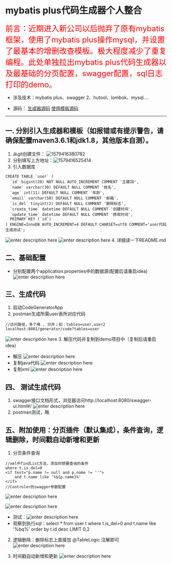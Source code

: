 # mybatis plus代码生成器个人整合
<font color=red size=5>
前言：近期进入新公司以后抛弃了原有mybatis框架，使用了mybatis plus操作mysql，并设置了最基本的增删改查模板。极大程度减少了重复编程。此处单独拉出mybatis plus代码生成器以及最基础的分页配置，swagger配置，sql日志打印的demo。 
</font> 
	
+ 涉及技术：mybatis plus、swagger 2、hutool、lombok、mysql....

+ 源码：
 [生成器源码](https://gitee.com/idse666666/code-generator.git)
 [使用模板源码](https://gitee.com/idse666666/code-demo.git)
      
---

## 一. 分别引入生成器和模板（如报错或有提示警告，请确保配置maven3.6.1和jdk1.8，其他版本自测）。
1. 从git创建文件：
![1579416380782](http://hbq.idse.top/blog/1579416380782.png)
2. 分别填写上方地址：![1579416525414](http://hbq.idse.top/blog/1579416525414.png)
3. 引入数据库
```javascript?linenums
CREATE TABLE `user` (
  `id` bigint(20) NOT NULL AUTO_INCREMENT COMMENT '主键ID',
  `name` varchar(30) DEFAULT NULL COMMENT '姓名',
  `age` int(11) DEFAULT NULL COMMENT '年龄',
  `email` varchar(50) DEFAULT NULL COMMENT '邮箱',
  `is_del` tinyint(2) DEFAULT NULL COMMENT '删除标志',
  `create_time` datetime DEFAULT NULL COMMENT '创建时间',
  `update_time` datetime DEFAULT NULL COMMENT '修改时间',
  PRIMARY KEY (`id`)
) ENGINE=InnoDB AUTO_INCREMENT=4 DEFAULT CHARSET=utf8 COMMENT='user代码生成测试';
```
![enter description here](hbq.idse.top/blog/1579417388688.png)
![enter description here](http://hbq.idse.top/blog/1579484643437.png)
4.  详细读一下README.md

## 二、基础配置
+ 分别配置两个application.properties中的数据源(配置后请重启idea)
![enter description here](hbq.idse.top/blog/1579417198950.png)

## 三、生成代码
1. 启动CodeGeneratorApp
2. postman生成所需user表所对应代码
```javascript?linenums
//访问路径，多个用 , 分开；如：tables=user,user2
localhost:8081/generator/code?tables=user
```
![enter description here](hbq.idse.top/blog/1579417703323.png)
3. 解压代码并复制到demo项目中（复制后请重启idea）
+ 解压
![enter description here](hbq.idse.top/blog/1579417764927.png)
+ 复制java代码
![enter description here](hbq.idse.top/blog/1579417816721.png)
+ 复制xml
![enter description here](hbq.idse.top/blog/1579417882366.png)

## 四、 测试生成代码
1. swagger接口文档形式，浏览器访问http://localhost:8080/swagger-ui.html#/
![enter description here](hbq.idse.top/blog/1579418248893.png)
2. postman测试，略

## 五、附加使用：分页插件（默认集成），条件查询，逻辑删除，时间戳自动新增和更新
1. 分页条件查询
```javascript?linenums
//xml中findList方法，添加你想要查询的条件
where t.is_del=0
<if test="p.name != null and p.name != ''">
	and t.name like '%${p.name}%'
</if>
//Controler的swagger参数配置
```
![enter description here](hbq.idse.top/blog/1579421105995.png)

![enter description here](hbq.idse.top/blog/1579421222814.png)
+ 测试：![enter description here](hbq.idse.top/blog/1579421315620.png)
+ 观察到执行sql：select * from user t   where t.is_del=0                       and t.name like '%bq%'   order by t.id desc LIMIT 0,2

2. 逻辑删除：删除标志上直接加 @TableLogic 注解即可
![enter description here](hbq.idse.top/blog/1579421442395.png)

3. 时间戳自动新增和更新
![enter description here](hbq.idse.top/blog/1579427161876.png)